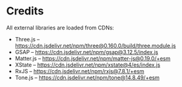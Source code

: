 # Credits

All external libraries are loaded from CDNs:

- Three.js – <https://cdn.jsdelivr.net/npm/three@0.160.0/build/three.module.js>
- GSAP – <https://cdn.jsdelivr.net/npm/gsap@3.12.5/index.js>
- Matter.js – <https://cdn.jsdelivr.net/npm/matter-js@0.19.0/+esm>
- XState – <https://cdn.jsdelivr.net/npm/xstate@4/es/index.js>
- RxJS – <https://cdn.jsdelivr.net/npm/rxjs@7.8.1/+esm>
- Tone.js – <https://cdn.jsdelivr.net/npm/tone@14.8.49/+esm>

